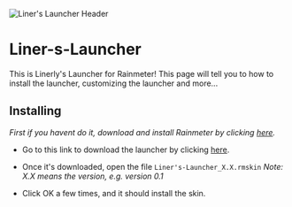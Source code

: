  ![Liner's Launcher Header](https://imgur.com/ZgZ9SyZ.jpg)

 # Liner-s-Launcher

This is Linerly's Launcher for Rainmeter!
This page will tell you to how to install the launcher, customizing the launcher and more...

## Installing
_First if you havent do it, download and install Rainmeter by clicking [here](https://www.rainmeter.net/)._

- Go to this link to download the launcher by clicking [here]().
- Once it's downloaded, open the file `Liner's-Launcher_X.X.rmskin`
*Note: X.X means the version, e.g. version 0.1*

- Click OK a few times, and it should install the skin.
